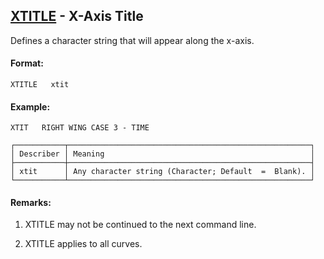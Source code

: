 ## [XTITLE](https://help.hexagonmi.com/bundle/MSC_Nastran_2022.4/page/Nastran_Combined_Book/qrg/casecontrol4c/TOC.XTITLE.xhtml) - X-Axis Title

Defines a character string that will appear along the x-axis.

#### Format:

```nastran
XTITLE   xtit
```

#### Example:

```nastran
XTIT   RIGHT WING CASE 3 - TIME
```

```text
┌───────────┬──────────────────────────────────────────────────────┐
│ Describer │ Meaning                                              │
├───────────┼──────────────────────────────────────────────────────┤
│ xtit      │ Any character string (Character; Default  =  Blank). │
└───────────┴──────────────────────────────────────────────────────┘
```
#### Remarks:

1. XTITLE may not be continued to the next command line.

2. XTITLE applies to all curves.

